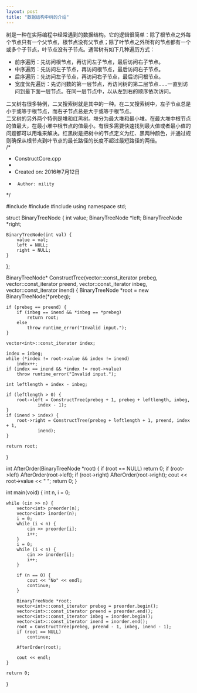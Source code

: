 ```yaml
---
layout: post
title: "数据结构中树的介绍"
---
```

树是一种在实际编程中经常遇到的数据结构。它的逻辑很简单：除了根节点之外每个节点只有一个父节点，根节点没有父节点；除了叶节点之外所有的节点都有一个或多个子节点，叶节点没有子节点。通常树有如下几种遍历方式：  

- 前序遍历：先访问根节点，再访问左子节点，最后访问右子节点。  
- 中序遍历：先访问左子节点，再访问根节点，最后访问右子节点。  
- 后序遍历：先访问左子节点，再访问右子节点，最后访问根节点。  
- 宽度优先遍历：先访问数的第一层节点，再访问树的第二层节点......一直到访问到最下面一层节点。在同一层节点中，以从左到右的顺序依次访问。  

二叉树右很多特例，二叉搜索树就是其中的一种。在二叉搜索树中，左子节点总是小于或等于根节点，而右子节点总是大于或等于根节点。  
二叉树的另外两个特例是堆和红黑树。堆分为最大堆和最小堆。在最大堆中根节点的值最大，在最小堆中根节点的值最小。有很多需要快速找到最大值或者最小值的问题都可以用堆来解决。红黑树是把树中的节点定义为红、黑两种颜色，并通过规则确保从根节点到叶节点的最长路径的长度不超过最短路径的两倍。  
/*
 * ConstructCore.cpp
 *
 *  Created on: 2016年7月12日
 *      Author: mility
 */

#include <iostream>
#include <vector>
#include <stdexcept>
using namespace std;

struct BinaryTreeNode {
	int value;
	BinaryTreeNode *left;
	BinaryTreeNode *right;

	BinaryTreeNode(int val) {
		value = val;
		left = NULL;
		right = NULL;
	}
};

BinaryTreeNode* ConstructTree(vector<int>::const_iterator prebeg,
		vector<int>::const_iterator preend, vector<int>::const_iterator inbeg,
		vector<int>::const_iterator inend) {
	BinaryTreeNode *root = new BinaryTreeNode(*prebeg);

	if (prebeg == preend) {
		if (inbeg == inend && *inbeg == *prebeg)
			return root;
		else
			throw runtime_error("Invalid input.");
	}

	vector<int>::const_iterator index;

	index = inbeg;
	while (*index != root->value && index != inend)
		index++;
	if (index == inend && *index != root->value)
		throw runtime_error("Invalid input.");

	int leftlength = index - inbeg;

	if (leftlength > 0) {
		root->left = ConstructTree(prebeg + 1, prebeg + leftlength, inbeg,
				index - 1);
	}
	if (inend > index) {
		root->right = ConstructTree(prebeg + leftlength + 1, preend, index + 1,
				inend);
	}

	return root;
}

int AfterOrder(BinaryTreeNode *root) {
	if (root == NULL)
		return 0;
	if (root->left)
		AfterOrder(root->left);
	if (root->right)
		AfterOrder(root->right);
	cout << root->value << " ";
	return 0;
}

int main(void) {
	int n, i = 0;

	while (cin >> n) {
		vector<int> preorder(n);
		vector<int> inorder(n);
		i = 0;
		while (i < n) {
			cin >> preorder[i];
			i++;
		}
		i = 0; 
		while (i < n) {
			cin >> inorder[i];
			i++;
		}

		if (n == 0) {
			cout << "No" << endl;
			continue;
		}

		BinaryTreeNode *root;
		vector<int>::const_iterator prebeg = preorder.begin();
		vector<int>::const_iterator preend = preorder.end();
		vector<int>::const_iterator inbeg = inorder.begin();
		vector<int>::const_iterator inend = inorder.end();
		root = ConstructTree(prebeg, preend - 1, inbeg, inend - 1);
		if (root == NULL)
			continue;

		AfterOrder(root);

		cout << endl;
	}

	return 0;
}
